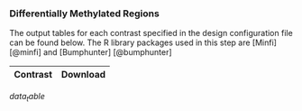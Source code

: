 ### Differentially Methylated Regions
The output tables for each contrast specified in the design configuration file can be found below. The R library packages used in this step are [Minfi] [@minfi] and [Bumphunter] [@bumphunter]

| Contrast | Download |
|----------|----------|
$data_table$
